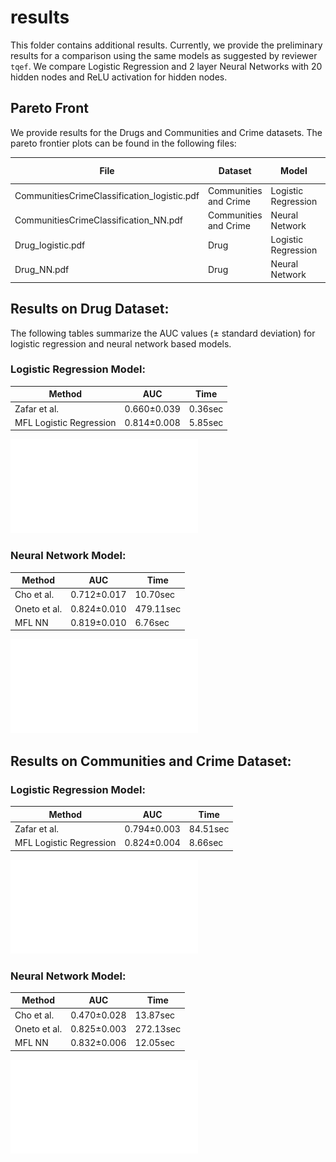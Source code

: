 # results

This folder contains additional results. Currently, we provide the preliminary results for a comparison using the same models as suggested by reviewer `tqef`. We compare Logistic Regression and 2 layer Neural Networks with 20 hidden nodes and ReLU activation for hidden nodes.

## Pareto Front
We provide results for the Drugs and Communities and Crime datasets. The pareto frontier plots can be found in the following files:


| File                                        | Dataset               | Model               | Number of Replications |
|---------------------------------------------|-----------------------|---------------------|------------------------|
| CommunitiesCrimeClassification_logistic.pdf | Communities and Crime | Logistic Regression | 2                      |
| CommunitiesCrimeClassification_NN.pdf       | Communities and Crime | Neural Network      | 2                      |
| Drug_logistic.pdf                           | Drug                  | Logistic Regression | 3                      |
| Drug_NN.pdf                                 | Drug                  | Neural Network      | 3                      |



## Results on Drug Dataset:
The following tables summarize the AUC values (± standard deviation) for logistic regression and neural network based models.

### Logistic Regression Model:

| Method       | AUC          | Time      |
|--------------|--------------|-----------|
| Zafar et al. | 0.660±0.039  | 0.36sec |
| MFL Logistic Regression| 0.814±0.008 | 5.85sec |

![Results LR Drug](Drug_logistic.pdf)

### Neural Network Model:

| Method       | AUC          | Time      |
|--------------|--------------|-----------|
| Cho et al.   | 0.712±0.017  | 10.70sec  |
| Oneto et al. | 0.824±0.010 | 479.11sec |
| MFL NN       | 0.819±0.010 | 6.76sec   |

![Results NN Drug](Drug_NN.pdf)

## Results on Communities and Crime Dataset:

### Logistic Regression Model:

| Method       | AUC          | Time      |
|--------------|--------------|-----------|
| Zafar et al. | 0.794±0.003 | 84.51sec |
| MFL Logistic Regression| 0.824±0.004 | 8.66sec  |

![Results LR CC](CommunitiesCrimeClassification_logistic.pdf)

### Neural Network Model:

| Method       | AUC          | Time      |
|--------------|--------------|-----------|
| Cho et al.   | 0.470±0.028 | 13.87sec  |
| Oneto et al. | 0.825±0.003 | 272.13sec |
| MFL NN       | 0.832±0.006 | 12.05sec  |

![Results LR CC](CommunitiesCrimeClassification_NN.pdf)
